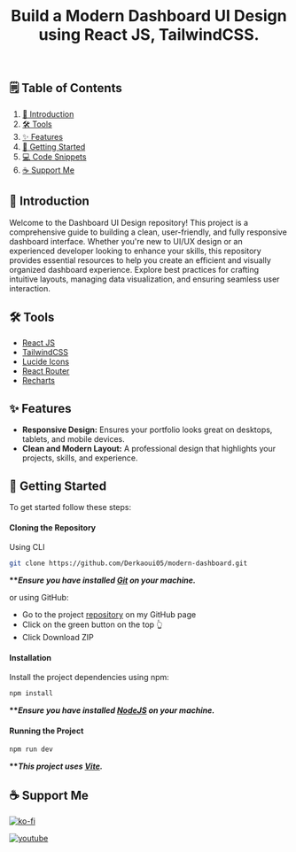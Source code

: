 <br />
<div align="center">
    <h1>
        Build a Modern Dashboard UI Design using React JS, TailwindCSS.
    </h1>

</div>

<br />


## 🗒️ Table of Contents

1. [💬 Introduction](#introduction)
2. [🛠️ Tools](#tools)
3. [✨ Features](#features)
4. [🚀 Getting Started](#getting-started)
5. [💻 Code Snippets](#code-snippets)
6. [☕ Support Me](#support-me)

## <a name="introduction">💬 Introduction</a>

Welcome to the Dashboard UI Design repository! This project is a comprehensive guide to building a clean, user-friendly, and fully responsive dashboard interface. Whether you're new to UI/UX design or an experienced developer looking to enhance your skills, this repository provides essential resources to help you create an efficient and visually organized dashboard experience. Explore best practices for crafting intuitive layouts, managing data visualization, and ensuring seamless user interaction.

## <a name="tools">🛠️ Tools</a>

-   [React JS](https://react.dev)
-   [TailwindCSS](https://tailwindcss.com/)
-   [Lucide Icons](https://lucide.dev/)
-   [React Router](https://reactrouter.com/en/main)
-   [Recharts](https://recharts.org/en-US/)

## <a name="features">✨ Features</a>

-   **Responsive Design:** Ensures your portfolio looks great on desktops, tablets, and mobile devices.
-   **Clean and Modern Layout:** A professional design that highlights your projects, skills, and experience.

## <a name="getting-started">🚀 Getting Started</a>

To get started follow these steps:

#### Cloning the Repository

Using CLI

```bash
git clone https://github.com/Derkaoui05/modern-dashboard.git
```

**\*\*_Ensure you have installed [Git](https://git-scm.com) on your machine._**

or using GitHub:

-   Go to the project [repository](https://github.com/Derkaoui05/modern-dashboard) on my GitHub page
-   Click on the green button on the top 👆
-   Click Download ZIP

#### Installation

Install the project dependencies using npm:

```bash
npm install
```

**\*\*_Ensure you have installed [NodeJS](https://nodejs.org/en) on your machine._**

#### Running the Project

```bash
npm run dev
```

**\*\*_This project uses [Vite](https://vitejs.dev)._**

## <a name="support-me">☕ Support Me</a>

[![ko-fi](https://img.shields.io/static/v1?message=Support%20me%20on%20ko-fi&logo=kofi&label=&color=ff5e5b&logoColor=white&labelColor=&style=for-the-badge)](https://ko-fi.com/J3J1NMYT7)

[![youtube](https://img.shields.io/static/v1?message=Subscribe&logo=youtube&label=&color=FF0000&logoColor=white&labelColor=&style=for-the-badge)](https://www.youtube.com/@_xdcode_ "XD Code")
